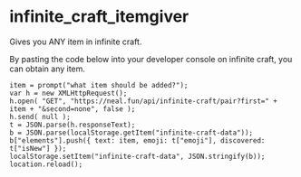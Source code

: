 # infinite_craft_itemgiver
Gives you ANY item in infinite craft.

By pasting the code below into your developer console on infinite craft, you can obtain any item.
```
item = prompt("what item should be added?");
var h = new XMLHttpRequest();
h.open( "GET", "https://neal.fun/api/infinite-craft/pair?first=" + item + "&second=none", false ); 
h.send( null );
t = JSON.parse(h.responseText);
b = JSON.parse(localStorage.getItem("infinite-craft-data"));
b["elements"].push({ text: item, emoji: t["emoji"], discovered: t["isNew"] });
localStorage.setItem("infinite-craft-data", JSON.stringify(b));
location.reload();
```
